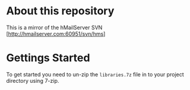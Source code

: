 # About this repository

This is a mirror of the hMailServer SVN [http://hmailserver.com:60951/svn/hms]

# Gettings Started

To get started you need to un-zip the `libraries.7z` file in to your project directory using 7-zip.